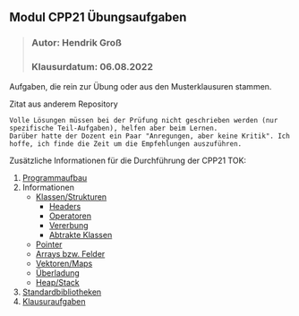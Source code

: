 ## Modul CPP21 Übungsaufgaben
>### Autor: Hendrik Groß
>### Klausurdatum: 06.08.2022

Aufgaben, die rein zur Übung oder aus den Musterklausuren stammen.

Zitat aus anderem Repository
```
Volle Lösungen müssen bei der Prüfung nicht geschrieben werden (nur spezifische Teil-Aufgaben), helfen aber beim Lernen.
Darüber hatte der Dozent ein Paar "Anregungen, aber keine Kritik". Ich hoffe, ich finde die Zeit um die Empfehlungen auszuführen.
```

Zusätzliche Informationen für die Durchführung der CPP21 TOK:

1. [Programmaufbau](/Informationen/Aufbau.md)
2. Informationen
    - [Klassen/Strukturen](/Informationen/Klassen.md)
        - [Headers](/Informationen/Headers.md)
        - [Operatoren](/Informationen/Operatoren.md)
        - [Vererbung](/Informationen/Vererbung.md)
        - [Abtrakte Klassen](/Informationen/AbstrakteKlassen.md)
    - [Pointer](/Informationen/Pointer.md)
    - [Arrays bzw. Felder](/Informationen/Array.md)
    - [Vektoren/Maps](/Informationen/Vektoren.md)  
    - [Überladung](/Informationen/%C3%9Cberladung.md)   
    - [Heap/Stack](/Informationen/HeapStack.md) 
3. [Standardbibliotheken](/Informationen/Bibliotheken.md)
4. [Klausuraufgaben](/Informationen/Klausuraufgaben.md)